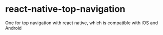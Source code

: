 # react-native-top-navigation
One for top navigation with react native, which is compatible with iOS and Android
